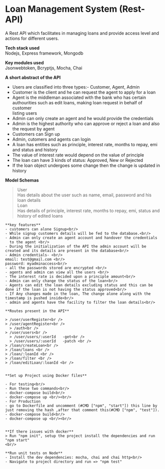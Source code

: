 # Loan Management System (Rest-API)
A Rest API which facilitates in managing loans and provide access level and actions for different users.

**Tech stack used**<br/>
  Nodejs, Express framework, Mongodb

**Key modules used**<br>
  Jsonwebtoken, Bcryptjs, Mocha, Chai   

  **A short abstract of the API**
  - Users are classified into three types:- Customer, Agent, Admin<br/>
  - Customer is the client and he can request the agent to apply for a loan <br/>
  - Agent is the middleman associated with the bank who has certain authourities such as edit loans, making loan request in behalf of customer<br/>
    listing users<br/>
  - Admin can only create an agent and he would provide the credentials<br/>
  - Admin is the highest authority who can approve or reject a loan and also the request by agent<br/>
  - Customers can Sign up<br/>
  - Admin, cutomers and agents can login<br/>
  - A loan has entities such as principle, interest rate, months to repay, emi and status and history<br/>
  - The value of interest rate would depend on the value of principle<br/>
  - The loan can have 3 kinds of status: Approved, New or Rejected<br/>
  - If the loan object undergoes some change then the change is updated in history

  **Model Schemas**
  > User<br/>
    Has details about the user such as name, email, password and his loan details<br/>
   >Loan<br/>
    Has details of principle, interest rate, months to repay, emi, status and history of edited loans<br/>

    **key features**
    - customers can alone Signup<br/>
    - While signup customers details will be fed to the database.<br/>
    - Admin can only create an agent account and handover the credentials
      to the agent <br/>
    - During the initialization of the API the admin account will be     created and its details are present in the database<br/>
    - Admin credentials- <br/>
    email: test@gmail.com <br/>
    password: myadminaccess<br/>
    - all the passwords stored are encrypted <br/>
    - agents and admin can view all the users <br/>
    - The interest rate is decided upon a principle amount<br/>
    - Admin can only change the status of the loan<br/>
    - Agents can edit the loan details excluding status and this can be done if the loan is not having the status approved<br/>
    - If Any changes made in the loan, The change alone along with the timestamp is pushed inside<br/>
    - admin and agents have the facility to filter the loan details<br/>

    **Routes present in the API**

    > /user/userRegister<br />
    > /user/agentRegister<br />
      > /auth<br />
    > /user/users<br />
      > /user/users/:userId   -get<br />
      > /user/users/:userId   -patch <br />
    > /loan/createLoan<br />
    > /loan/loans <br />
    > /loan/:loanId <br />
    > /loan/filter <br />
    > /loan/editLoan/:loanId <br />


    **Set up Project using Docker files**

    - For testing<br/>
    - Run these two commands<br/>
    - docker-compose build<br/>
    - docker-compose up <br/><br/>
    - For Production
    - go to Dockerfile and uncomment (#CMD ["npm", "start"]) this line by just removing the hash ,after that comment this(#CMD ["npm", "test"]).
    - docker-compose build<br/>
    - docker-compose up <br/><br/>


    **If there issues with docker**
    > Run "npm init", setup the project install the dependencies and run "npm start"
    <br/>

    **Run unit tests on Node**
    - Install the dev dependencies: mocha, chai and chai http<br/>
    - Navigate to project directory and run => "npm test"
